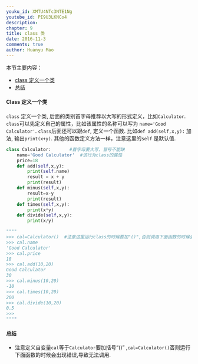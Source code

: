 ```yaml
---
youku_id: XMTU4NTc3NTE1Ng
youtube_id: PI9U3LKNCo4
description: 
chapter: 9
title: class 类
date: 2016-11-3
comments: true
author: Huanyu Mao
---
```


本节主要内容：

- [class 定义一个类](#class)
- [总结](#conclusion)

<h4 class="tut-h4-pad" id="class">Class 定义一个类</h4>

`class` 定义一个类, 后面的类别首字母推荐以大写的形式定义，比如`Calculator`.
`class`可以先定义自己的属性，比如该属性的名称可以写为 `name='Good Calculator'`.
`class`后面还可以跟`def`, 定义一个函数.
比如`def add(self,x,y):` 加法, 输出`print(x+y)`.
其他的函数定义方法一样，注意这里的`self` 是默认值.

```python
class Calculator:       #首字母要大写，冒号不能缺
    name='Good Calculator'  #该行为class的属性
    price=18
    def add(self,x,y):
        print(self.name)
        result = x + y
        print(result)
    def minus(self,x,y):
        result=x-y
        print(result)
    def times(self,x,y):
        print(x*y)
    def divide(self,x,y):
        print(x/y)

""""
>>> cal=Calculator()  #注意这里运行class的时候要加"()",否则调用下面函数的时候会出现错误,导致无法调用.
>>> cal.name
'Good Calculator'
>>> cal.price
18
>>> cal.add(10,20)
Good Calculator
30
>>> cal.minus(10,20)
-10
>>> cal.times(10,20)
200
>>> cal.divide(10,20)
0.5
>>>
""""
```

<h4 class="tut-h4-pad" id="conclusion">总结</h4>

- 注意定义自变量`cal`等于`Calculator`要加括号“()” ,`cal=Calculator()`否则运行下面函数的时候会出现错误,导致无法调用.